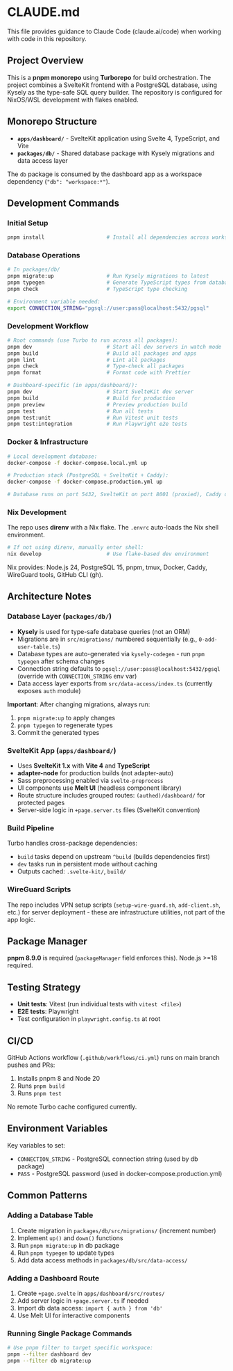 # CLAUDE.md

This file provides guidance to Claude Code (claude.ai/code) when working with code in this repository.

## Project Overview

This is a **pnpm monorepo** using **Turborepo** for build orchestration. The project combines a SvelteKit frontend with a PostgreSQL database, using Kysely as the type-safe SQL query builder. The repository is configured for NixOS/WSL development with flakes enabled.

## Monorepo Structure

- **`apps/dashboard/`** - SvelteKit application using Svelte 4, TypeScript, and Vite
- **`packages/db/`** - Shared database package with Kysely migrations and data access layer

The `db` package is consumed by the dashboard app as a workspace dependency (`"db": "workspace:*"`).

## Development Commands

### Initial Setup
```bash
pnpm install                    # Install all dependencies across workspace
```

### Database Operations
```bash
# In packages/db/
pnpm migrate:up                 # Run Kysely migrations to latest
pnpm typegen                    # Generate TypeScript types from database schema
pnpm check                      # TypeScript type checking

# Environment variable needed:
export CONNECTION_STRING="pgsql://user:pass@localhost:5432/pgsql"
```

### Development Workflow
```bash
# Root commands (use Turbo to run across all packages):
pnpm dev                        # Start all dev servers in watch mode
pnpm build                      # Build all packages and apps
pnpm lint                       # Lint all packages
pnpm check                      # Type-check all packages
pnpm format                     # Format code with Prettier

# Dashboard-specific (in apps/dashboard/):
pnpm dev                        # Start SvelteKit dev server
pnpm build                      # Build for production
pnpm preview                    # Preview production build
pnpm test                       # Run all tests
pnpm test:unit                  # Run Vitest unit tests
pnpm test:integration           # Run Playwright e2e tests
```

### Docker & Infrastructure
```bash
# Local development database:
docker-compose -f docker-compose.local.yml up

# Production stack (PostgreSQL + SvelteKit + Caddy):
docker-compose -f docker-compose.production.yml up

# Database runs on port 5432, SvelteKit on port 8001 (proxied), Caddy on 80/443
```

### Nix Development
The repo uses **direnv** with a Nix flake. The `.envrc` auto-loads the Nix shell environment.

```bash
# If not using direnv, manually enter shell:
nix develop                     # Use flake-based dev environment
```

Nix provides: Node.js 24, PostgreSQL 15, pnpm, tmux, Docker, Caddy, WireGuard tools, GitHub CLI (gh).

## Architecture Notes

### Database Layer (`packages/db/`)

- **Kysely** is used for type-safe database queries (not an ORM)
- Migrations are in `src/migrations/` numbered sequentially (e.g., `0-add-user-table.ts`)
- Database types are auto-generated via `kysely-codegen` - run `pnpm typegen` after schema changes
- Connection string defaults to `pgsql://user:pass@localhost:5432/pgsql` (override with `CONNECTION_STRING` env var)
- Data access layer exports from `src/data-access/index.ts` (currently exposes `auth` module)

**Important**: After changing migrations, always run:
1. `pnpm migrate:up` to apply changes
2. `pnpm typegen` to regenerate types
3. Commit the generated types

### SvelteKit App (`apps/dashboard/`)

- Uses **SvelteKit 1.x** with **Vite 4** and **TypeScript**
- **adapter-node** for production builds (not adapter-auto)
- Sass preprocessing enabled via `svelte-preprocess`
- UI components use **Melt UI** (headless component library)
- Route structure includes grouped routes: `(authed)/dashboard/` for protected pages
- Server-side logic in `+page.server.ts` files (SvelteKit convention)

### Build Pipeline

Turbo handles cross-package dependencies:
- `build` tasks depend on upstream `^build` (builds dependencies first)
- `dev` tasks run in persistent mode without caching
- Outputs cached: `.svelte-kit/`, `build/`

### WireGuard Scripts

The repo includes VPN setup scripts (`setup-wire-guard.sh`, `add-client.sh`, etc.) for server deployment - these are infrastructure utilities, not part of the app logic.

## Package Manager

**pnpm 8.9.0** is required (`packageManager` field enforces this). Node.js >=18 required.

## Testing Strategy

- **Unit tests**: Vitest (run individual tests with `vitest <file>`)
- **E2E tests**: Playwright
- Test configuration in `playwright.config.ts` at root

## CI/CD

GitHub Actions workflow (`.github/workflows/ci.yml`) runs on main branch pushes and PRs:
1. Installs pnpm 8 and Node 20
2. Runs `pnpm build`
3. Runs `pnpm test`

No remote Turbo cache configured currently.

## Environment Variables

Key variables to set:
- `CONNECTION_STRING` - PostgreSQL connection string (used by db package)
- `PASS` - PostgreSQL password (used in docker-compose.production.yml)

## Common Patterns

### Adding a Database Table
1. Create migration in `packages/db/src/migrations/` (increment number)
2. Implement `up()` and `down()` functions
3. Run `pnpm migrate:up` in db package
4. Run `pnpm typegen` to update types
5. Add data access methods in `packages/db/src/data-access/`

### Adding a Dashboard Route
1. Create `+page.svelte` in `apps/dashboard/src/routes/`
2. Add server logic in `+page.server.ts` if needed
3. Import db data access: `import { auth } from 'db'`
4. Use Melt UI for interactive components

### Running Single Package Commands
```bash
# Use pnpm filter to target specific workspace:
pnpm --filter dashboard dev
pnpm --filter db migrate:up
```
